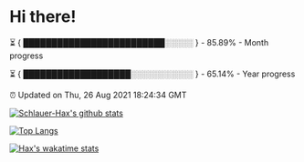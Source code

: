 # Hi there!

⏳ { █████████████████████████░░░░░ } - 85.89% - Month progress

⏳ { ███████████████████░░░░░░░░░░░ } - 65.14% - Year progress

⏰ Updated on Thu, 26 Aug 2021 18:24:34 GMT


[![Schlauer-Hax's github stats](https://github-readme-stats.vercel.app/api?username=Schlauer-Hax&show_icons=true&theme=dark&count_private=true)](https://github.com/Schlauer-Hax)


[![Top Langs](https://github-readme-stats.vercel.app/api/top-langs/?username=Schlauer-Hax&layout=compact&theme=dark)](https://github.com/Schlauer-Hax?tab=repositories)


[![Hax's wakatime stats](https://github-readme-stats.vercel.app/api/wakatime?username=Hax&theme=dark)](https://wakatime.com/@Hax)

